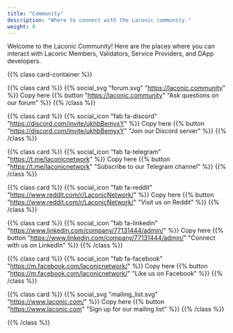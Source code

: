 ```yaml
---
title: "Community"
description: "Where to connect with the Laconic community."
weight: 8
---
```


Welcome to the Laconic Community! Here are the places where you can interact with Laconic Members, Validators, Service Providers, and DApp developers.

{{% class card-container %}}

{{% class card %}}
{{% social_svg "forum.svg" "https://laconic.community" %}}
Copy here
{{% button "https://laconic.community" "Ask questions on our forum" %}}
{{% /class %}}

{{% class card %}}
{{% social_icon "fab fa-discord" "https://discord.com/invite/ukhbBemyxY" %}}
Copy here
{{% button "https://discord.com/invite/ukhbBemyxY" "Join our Discord server" %}}
{{% /class %}}

{{% class card %}}
{{% social_icon "fab fa-telegram" "https://t.me/laconicnetwork" %}}
Copy here
{{% button "https://t.me/laconicnetwork" "Subscribe to our Telegram channel" %}}
{{% /class %}}

{{% class card %}}
{{% social_icon "fab fa-reddit" "https://www.reddit.com/r/LaconicNetwork/" %}}
Copy here
{{% button "https://www.reddit.com/r/LaconicNetwork/" "Visit us on Reddit" %}}
{{% /class %}}

{{% class card %}}
{{% social_icon "fab fa-linkedin" "https://www.linkedin.com/company/77131444/admin/" %}}
Copy here
{{% button "https://www.linkedin.com/company/77131444/admin/" "Connect with us on LinkedIn" %}}
{{% /class %}}

{{% class card %}}
{{% social_icon "fab fa-facebook" "https://m.facebook.com/laconicnetwork/" %}}
Copy here
{{% button "https://m.facebook.com/laconicnetwork/" "Like us on Facebook" %}}
{{% /class %}}

{{% class card %}}
{{% social_svg "mailing_list.svg" "https://www.laconic.com/" %}}
Copy here
{{% button "https://www.laconic.com" "Sign up for our mailing list" %}}
{{% /class %}}

{{% /class %}}
